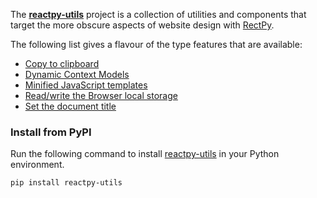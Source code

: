 
The **[reactpy-utils]** project is a collection of utilities and components that target the more obscure aspects
of website design with [RectPy]. 

The following list gives a flavour of the type features that are available:

* [Copy to clipboard](components/clipboard.md)
* [Dynamic Context Models](components/dynamic_context.md)
* [Minified JavaScript templates](components/script.md)
* [Read/write the Browser local storage](components/local_storage.md) 
* [Set the document title](components/document_title.md)

### Install from PyPI

Run the following command to install [reactpy-utils] in your Python environment.

```bash linenums="0"
pip install reactpy-utils
```

[reactpy-utils]: https://pypi.org/stevej2608/reactpy-utils/
[RectPy]: https://reactpy.dev/docs/index.html
